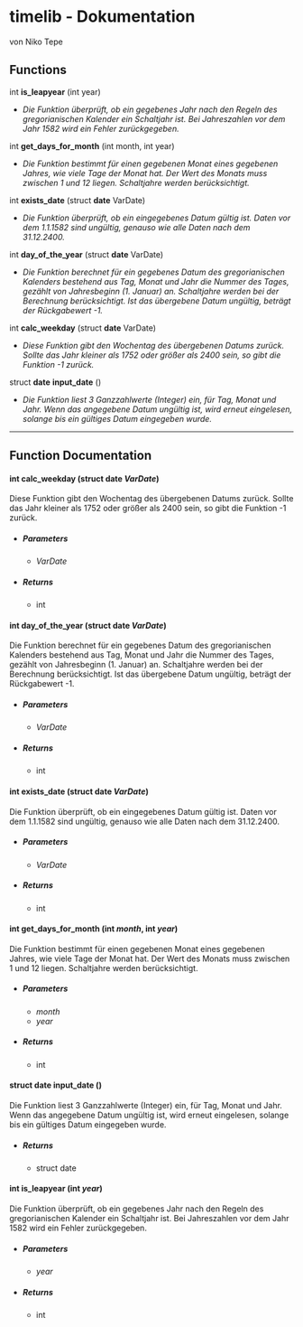 # timelib - Dokumentation
von Niko Tepe

## Functions

int **is\_leapyear** (int year)

- _Die Funktion überprüft, ob ein gegebenes Jahr nach den Regeln des gregorianischen Kalender ein Schaltjahr ist._ _Bei Jahreszahlen vor dem Jahr 1582 wird ein Fehler zurückgegeben._

int **get\_days\_for\_month** (int month, int year)

- _Die Funktion bestimmt für einen gegebenen Monat eines gegebenen Jahres, wie viele Tage der Monat hat. Der Wert des Monats muss zwischen 1 und 12 liegen. Schaltjahre werden berücksichtigt._

int **exists\_date** (struct **date** VarDate)

- _Die Funktion überprüft, ob ein eingegebenes Datum gültig ist. Daten vor dem 1.1.1582 sind ungültig, genauso wie alle Daten nach dem 31.12.2400._

int **day\_of\_the\_year** (struct **date** VarDate)

- _Die Funktion berechnet für ein gegebenes Datum des gregorianischen Kalenders bestehend aus Tag, Monat und Jahr die Nummer des Tages, gezählt von Jahresbeginn (1. Januar) an. Schaltjahre werden bei der Berechnung berücksichtigt. Ist das übergebene Datum ungültig, beträgt der Rückgabewert -1._

int **calc\_weekday** (struct **date** VarDate)

- _Diese Funktion gibt den Wochentag des übergebenen Datums zurück. Sollte das Jahr kleiner als 1752 oder größer als 2400 sein, so gibt die Funktion -1 zurück._

struct **date** **input\_date** ()

- _Die Funktion liest 3 Ganzzahlwerte (Integer) ein, für Tag, Monat und Jahr. Wenn das angegebene Datum ungültig ist, wird erneut eingelesen, solange bis ein gültiges Datum eingegeben wurde._

_ _ _ _

## Function Documentation

#### int calc\_weekday (struct date _VarDate_)

Diese Funktion gibt den Wochentag des übergebenen Datums zurück. Sollte das Jahr kleiner als 1752 oder größer als 2400 sein, so gibt die Funktion -1 zurück.

- ##### Parameters
    -  _VarDate_

- ##### Returns

    - int

#### int day\_of\_the\_year (struct date _VarDate_)
Die Funktion berechnet für ein gegebenes Datum des gregorianischen Kalenders bestehend aus Tag, Monat und Jahr die Nummer des Tages, gezählt von Jahresbeginn (1. Januar) an. Schaltjahre werden bei der Berechnung berücksichtigt. Ist das übergebene Datum ungültig, beträgt der Rückgabewert -1.

- ##### Parameters
   - _VarDate_

- ##### Returns
    - int

#### int exists\_date (struct date _VarDate_)
Die Funktion überprüft, ob ein eingegebenes Datum gültig ist. Daten vor dem 1.1.1582 sind ungültig, genauso wie alle Daten nach dem 31.12.2400.

- ##### Parameters
    - _VarDate_

- ##### Returns
    - int

#### int get\_days\_for\_month (int _month_, int _year_)
Die Funktion bestimmt für einen gegebenen Monat eines gegebenen Jahres, wie viele Tage der Monat hat. Der Wert des Monats muss zwischen 1 und 12 liegen. Schaltjahre werden berücksichtigt.

- ##### Parameters
    - _month_
    - _year_

- ##### Returns
    - int

#### struct date input\_date ()
Die Funktion liest 3 Ganzzahlwerte (Integer) ein, für Tag, Monat und Jahr. Wenn das angegebene Datum ungültig ist, wird erneut eingelesen, solange bis ein gültiges Datum eingegeben wurde.

- ##### Returns
    - struct date

#### int is\_leapyear (int  _year_)
Die Funktion überprüft, ob ein gegebenes Jahr nach den Regeln des gregorianischen Kalender ein Schaltjahr ist. Bei Jahreszahlen vor dem Jahr 1582 wird ein Fehler zurückgegeben.

- ##### Parameters
    - _year_

- ##### Returns
    - int